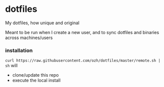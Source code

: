 # dotfiles

My dotfiles, how unique and original

Meant to be run when I create a new user, and to sync dotfiles and binaries across machines/users

### installation

`curl https://raw.githubusercontent.com/ozh/dotfiles/master/remote.sh | sh` will
* clone/update this repo
* execute the local install
